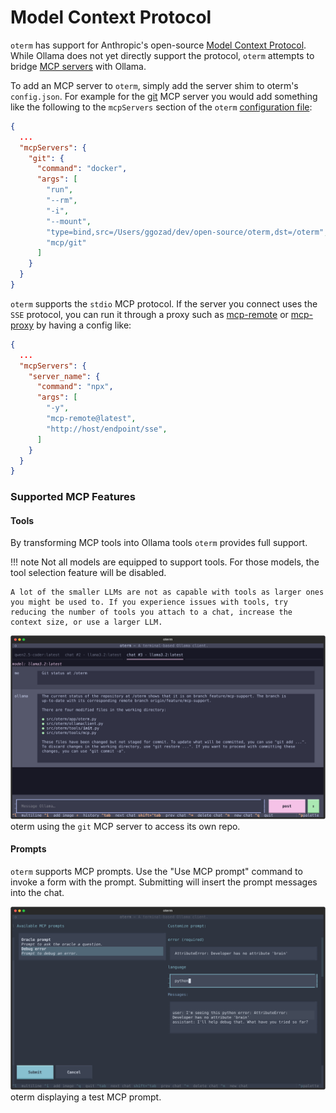 # Model Context Protocol

`oterm` has support for Anthropic's open-source [Model Context Protocol](https://modelcontextprotocol.io). While Ollama does not yet directly support the protocol, `oterm` attempts to bridge [MCP servers](https://github.com/modelcontextprotocol/servers) with Ollama.

To add an MCP server to `oterm`, simply add the server shim to oterm's `config.json`. For example for the [git](https://github.com/modelcontextprotocol/servers/tree/main/src/git) MCP server you would add something like the following to the `mcpServers` section of the `oterm` [configuration file](../app_config.md):

```json
{
  ...
  "mcpServers": {
    "git": {
      "command": "docker",
      "args": [
        "run",
        "--rm",
        "-i",
        "--mount",
        "type=bind,src=/Users/ggozad/dev/open-source/oterm,dst=/oterm",
        "mcp/git"
      ]
    }
  }
}
```

`oterm` supports the `stdio` MCP protocol. If the server you connect uses the `SSE` protocol, you can run it through a proxy such as [mcp-remote](https://github.com/geelen/mcp-remote) or [mcp-proxy](https://github.com/sparfenyuk/mcp-proxy) by having a config like:

```json
{
  ...
  "mcpServers": {
    "server_name": {
      "command": "npx",
      "args": [
        "-y",
        "mcp-remote@latest",
        "http://host/endpoint/sse",
      ]
    }
  }
}
```

### Supported MCP Features
#### Tools
By transforming MCP tools into Ollama tools `oterm` provides full support.

!!! note
    Not all models are equipped to support tools. For those models, the tool selection feature will be disabled.

    A lot of the smaller LLMs are not as capable with tools as larger ones you might be used to. If you experience issues with tools, try reducing the number of tools you attach to a chat, increase the context size, or use a larger LLM.


![Tool support](../img/mcp_tools.svg)
oterm using the `git` MCP server to access its own repo.

#### Prompts
`oterm` supports MCP prompts. Use the "Use MCP prompt" command to invoke a form with the prompt. Submitting will insert the prompt messages into the chat.

![Prompt support](../img/mcp_prompts.svg)
oterm displaying a test MCP prompt.
